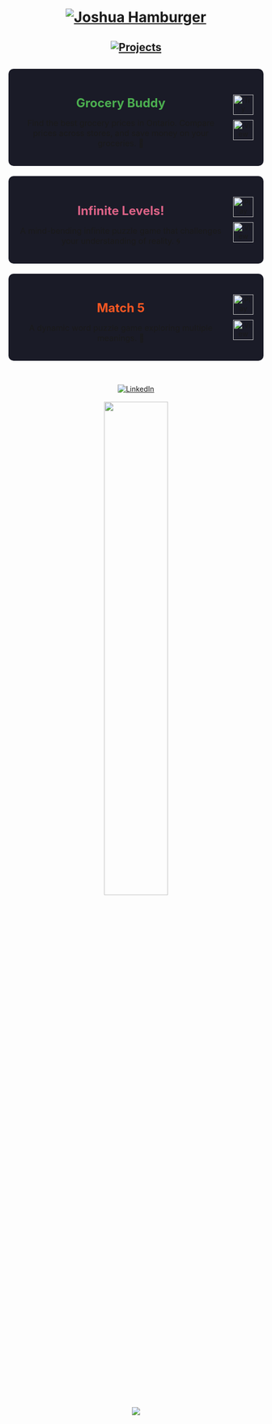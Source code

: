 <h1 align="center">
  <a href="#" target="_blank">
    <img src="https://readme-typing-svg.demolab.com?font=Roberto&weight=700&size=60&duration=1&pause=1000&color=ffffff&center=true&vCenter=true&repeat=false&width=600&height=70&lines=Joshua+Hamburger" alt="Joshua Hamburger" />
  </a>
</h1>

<h2 align="center">
  <a href="#" target="_blank">
    <img src="https://readme-typing-svg.demolab.com?font=Roberto&weight=100&size=30&duration=1&pause=1000&color=ffffff&center=true&vCenter=true&repeat=false&width=600&height=70&lines=Projects" alt="Projects" />
  </a>
</h2>

<div align="center" style="margin: 30px 0">
  <div style="background: #1a1b27; padding: 20px; border-radius: 10px; margin: 20px 0; display: flex; align-items: center; justify-content: space-between;">
    <div style="flex: 1; padding-right: 20px;">
      <h3 style="color: #4CAF50; font-size: 24px; margin-bottom: 10px;">Grocery Buddy</h3>
      <p style="font-size: 16px; margin: 15px 0;">Find the best grocery prices in Ontario. Compare prices across stores, and save money on your groceries. 🛒</p>
    </div>
    <div style="display: flex; flex-direction: column; gap: 10px;">
      <a href="https://hamburgj.github.io/grocery-buddy" target="_blank">
        <img src="https://img.shields.io/badge/Try_It_Now-4CAF50?style=for-the-badge&logo=react&logoColor=white" alt="Try Grocery Buddy" height="40">
      </a>
      <a href="https://github.com/HamburgJ/grocery-buddy" target="_blank">
        <img src="https://img.shields.io/badge/View_Code-2a2e3b?style=for-the-badge&logo=github&logoColor=white" alt="View Code" height="40">
      </a>
    </div>
  </div>

  <div style="background: #1a1b27; padding: 20px; border-radius: 10px; margin: 20px 0; display: flex; align-items: center; justify-content: space-between;">
    <div style="flex: 1; padding-right: 20px;">
      <h3 style="color: #DD6387; font-size: 24px; margin-bottom: 10px;">Infinite Levels!</h3>
      <p style="font-size: 16px; margin: 15px 0;">A mind-bending infinite puzzle game that challenges your understanding of reality. 🌀</p>
    </div>
    <div style="display: flex; flex-direction: column; gap: 10px;">
      <a href="https://hamburgj.github.io/Infinite-Levels" target="_blank">
        <img src="https://img.shields.io/badge/Play_Now-DD6387?style=for-the-badge&logo=react&logoColor=white" alt="Play Infinite Levels" height="40">
      </a>
      <a href="https://github.com/HamburgJ/Infinite-Levels" target="_blank">
        <img src="https://img.shields.io/badge/View_Code-2a2e3b?style=for-the-badge&logo=github&logoColor=white" alt="View Code" height="40">
      </a>
    </div>
  </div>

  <div style="background: #1a1b27; padding: 20px; border-radius: 10px; margin: 20px 0; display: flex; align-items: center; justify-content: space-between;">
    <div style="flex: 1; padding-right: 20px;">
      <h3 style="color: #FF5722; font-size: 24px; margin-bottom: 10px;">Match 5</h3>
      <p style="font-size: 16px; margin: 15px 0;">A dynamic word puzzle game exploring multiple meanings. 🎯</p>
    </div>
    <div style="display: flex; flex-direction: column; gap: 10px;">
      <a href="https://hamburgj.github.io/match-five" target="_blank">
        <img src="https://img.shields.io/badge/Play_Now-FF5722?style=for-the-badge&logo=react&logoColor=white" alt="Play Match 5" height="40">
      </a>
      <a href="https://github.com/HamburgJ/match-five" target="_blank">
        <img src="https://img.shields.io/badge/View_Code-2a2e3b?style=for-the-badge&logo=github&logoColor=white" alt="View Code" height="40">
      </a>
    </div>
  </div>
</div>
<br>
<div align="center">
  <a href="https://www.linkedin.com/in/joshua-hamburger-0807342b8/" target="_blank">
    <img src="https://img.shields.io/badge/LinkedIn-0077B5?style=for-the-badge&logo=linkedin&logoColor=white" alt="LinkedIn">
  </a>
</div>
<br>

<div align="center">
  <img width="50%" src="https://github-readme-stats.vercel.app/api/top-langs/?username=HamburgJ&theme=radical&hide=html,css&layout=compact&langs_count=6&bg_color=101010&hide_title=true">
</div>
<br>
<div align="center" style="margin-top: 20px;">
  <img src="https://komarev.com/ghpvc/?username=HamburgJ&color=DD6387&style=for-the-badge">
</div>
